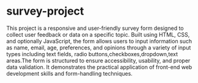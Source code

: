 # survey-project
This project is a responsive and user-friendly survey form designed to collect user feedback or data on a specific topic. Built using HTML, CSS, and optionally JavaScript, the form allows users to input information such as name, email, age, preferences, and opinions through a variety of input types including text fields, radio buttons,checkboxes,dropdown,text areas.The form is structured to ensure accessibility, usability, and proper data validation. It demonstrates the practical application of front-end web development skills and form-handling techniques.
